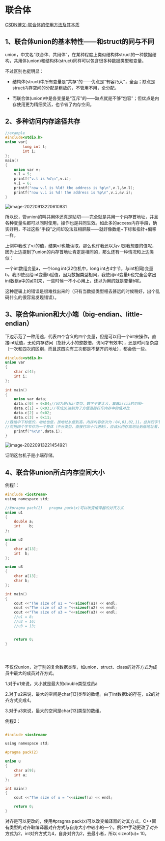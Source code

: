 # 联合体

[CSDN博文-联合体的使用方法及其本质](https://blog.csdn.net/huqinweI987/article/details/23597091?ops_request_misc=%257B%2522request%255Fid%2522%253A%2522166307334016782248587632%2522%252C%2522scm%2522%253A%252220140713.130102334.pc%255Fall.%2522%257D&request_id=166307334016782248587632&biz_id=0&utm_medium=distribute.pc_search_result.none-task-blog-2~all~first_rank_ecpm_v1~hot_rank-1-23597091-null-null.142^v47^pc_rank_34_queryrelevant25,201^v3^control&utm_term=%E8%81%94%E5%90%88%E4%BD%93%E7%9A%84%E5%A4%A7%E5%B0%8F&spm=1018.2226.3001.4187)

## 1、联合体union的基本特性——和struct的同与不同

union，中文名“联合体、共用体”，在某种程度上类似结构体struct的一种数据结构，共用体(union)和结构体(struct)同样可以包含很多种数据类型和变量。

不过区别也挺明显：

- 结构体(struct)中所有变量是“共存”的——优点是“有容乃大”，全面；缺点是struct内存空间的分配是粗放的，不管用不用，全分配。

- 而联合体(union)中是各变量是“互斥”的——缺点就是不够“包容”；但优点是内存使用更为精细灵活，也节省了内存空间。



## 2、多种访问内存途径共存

```C
//example
#include<stdio.h>
union var{
        long int l;
        int i;
};
main()
{
    union var v;
    v.l = 5;
    printf("v.l is %d\n",v.i);
    v.i = 6;
    printf("now v.l is %ld! the address is %p\n",v.l,&v.l);
    printf("now v.i is %d! the address is %p\n",v.i,&v.i);
} 
```

![image-20220913220610831](https://pic-1304959529.cos.ap-guangzhou.myqcloud.com/DB/202209132206899.png)

所以说，管union的叫共用体还真是贴切——完全就是共用一个内存首地址，并且各种变量名都可以同时使用，操作也是共同生效。如此多的access内存手段，确实好用，不过这些“手段”之间却没法互相屏蔽——就好像数组+下标和指针+偏移一样。

上例中我改了v.i的值，结果v.l也能读取，那么也许我还以为v.l是我想要的值呢，因为上边提到了union的内存首地址肯定是相同的，那么还有一种情况和上边类似：

一个int数组变量a，一个long int(32位机中，long int占4字节，与int相同)变量b，我即使没给int变量b赋值，因为数据类型相同，我使用int变量b也完全会拿出int数组a中的a[0]来，一些时候一不小心用上，还以为用的就是变量b呢。

这种逻辑上的错误是很难找出来的（只有当数据类型相去甚远的时候稍好，出个乱码什么的很容易发现错误）。



## 3、联合体union和大小端（big-endian、little-endian）

下边示范了一种用途，代表四个含义的四个变量，但是可以用一个int来操作，直接int赋值，无论内存访问（指针大小的整数倍，访问才有效率），还是时间复杂度（一次和四次的区别，而且这四次有三次都是不整齐的地址），都会低一些。



```cpp
#include<stdio.h>
union var
{
    char c[4];
    int i;
};
 
int main()
{
    union var data;
    data.c[0] = 0x04;//因为是char类型，数字不要太大，算算ascii的范围~
    data.c[1] = 0x03;//写成16进制为了方便直接打印内存中的值对比
    data.c[2] = 0x02;
    data.c[3] = 0x11;
//数组中下标低的，地址也低，按地址从低到高，内存内容依次为：04,03,02,11。总共四字节！
//而把四个字节作为一个整体（不分类型，直接打印十六进制），应该从内存高地址到低地址看，0x11020304，低位04放在低地址上。
    printf("%x\n",data.i);
}
```

 ![image-20220913221454921](https://pic-1304959529.cos.ap-guangzhou.myqcloud.com/DB/202209132214956.png)

证明这台机子是小端存储。

## 4、联合体union所占内存空间大小

例程1：

```C
#include <iostream>
using namespace std;

//#pragma pack(2)   pragma pack(x)可以改变编译器的对齐方式 
union u1
{
    double a;
    int    b;
};

union u2
{
    char a[13];
    int  b;
};

union u3
{
    char a[13];
    char b;
};

int main()
{
    cout <<"The size of u1 = "<<sizeof(u1) << endl;
    cout <<"The size of u2 = "<<sizeof(u2) << endl;
    cout <<"The size of u3 = "<<sizeof(u3) << endl;
    //u1 = 8;
    //u2 = 16;
    //u3 = 13;


    return 0;   
} 





```

不仅仅union，对于别的复合数据类型，如union、struct、class的对齐方式为成员中最大的成员对齐方式。

1.对于u1来说，大小就是最大的double类型成员a

2.对于u2来说，最大的空间是char[13]类型的数组。由于int数据b的存在，u2的对齐方式变成4。

3.对于u3来说，最大的空间是char[13]类型的数组。



例程2：

```C

#include <iostream>

using namespace std;

#pragma pack(2)   

union u
{
    char a[9];
    int a;
};

int main()
{
    cout <<"The size of u = "<<sizeof(u) << endl;

    return 0;   
} 
```



对齐是可以更改的，使用#pragma pack(x)可以改变编译器的对其方式。C++固有类型的对齐取编译器对齐方式与自身大小中较小的一个。例2中手动更改了对齐方式为2，int对齐方式为4，自身对齐为2，去最小者，所以 sizeof(u)= 10。